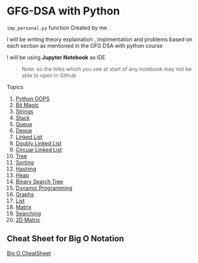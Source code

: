 # GFG-DSA with Python

`imp_personal.py` function Created by me 

I will be writing theory explaination , implmentation and problems based on each section as mentioned in the GFG DSA with python course

I will be using **Jupyter Notebook** as IDE

> Note:  so the links which you see at start of any notebook may not be able to open in Github 

Topics 

1. [Python OOPS](https://github.com/ChandrashekharRobbi/GFG-DSA/blob/main/Python%20(OOPS).ipynb)
2. [Bit Magic](https://github.com/ChandrashekharRobbi/GFG-DSA/blob/main/Bit%20Magic.ipynb)
3. [Strings](https://github.com/ChandrashekharRobbi/GFG-DSA/blob/main/Strings.ipynb)
4. [Stack](https://github.com/ChandrashekharRobbi/GFG-DSA/blob/main/Stack.ipynb)
5. [Queue](https://github.com/ChandrashekharRobbi/GFG-DSA/blob/main/Queue.ipynb)
6. [Deque](https://github.com/ChandrashekharRobbi/GFG-DSA/blob/main/Deque.ipynb)
7. [Linked List](https://github.com/ChandrashekharRobbi/GFG-DSA/blob/main/Linked%20List.ipynb)
8. [Doubly Linked List](https://github.com/ChandrashekharRobbi/GFG-DSA/blob/main/Doubly%20Linked%20List.ipynb)
9. [Circuar Linked List](https://github.com/ChandrashekharRobbi/GFG-DSA/blob/main/Circular%20Linked%20List.ipynb)
10. [Tree](https://github.com/ChandrashekharRobbi/GFG-DSA/blob/main/Binary%20Search%20Tree.ipynb)
11. [Sorting](https://github.com/ChandrashekharRobbi/GFG-DSA/blob/main/Sorting.ipynb)
12. [Hashing](https://github.com/ChandrashekharRobbi/GFG-DSA/blob/main/Hashing.ipynb)
13. [Heap](https://github.com/ChandrashekharRobbi/GFG-DSA/blob/main/Heap.ipynb)
14. [Binary Search Tree](https://github.com/ChandrashekharRobbi/GFG-DSA/blob/main/Binary%20Search%20Tree.ipynb)
15. [Dynamic Programming](https://github.com/ChandrashekharRobbi/GFG-DSA/blob/main/Dynamic%20Programming.ipynb)
16. [Graphs](https://github.com/ChandrashekharRobbi/GFG-DSA/blob/main/Graphs.ipynb)
17. [List](https://github.com/ChandrashekharRobbi/GFG-DSA/blob/main/List.ipynb)
18. [Matrix](https://github.com/ChandrashekharRobbi/GFG-DSA/blob/main/Matrix.ipynb)
19. [Searching](https://github.com/ChandrashekharRobbi/GFG-DSA/blob/main/Searching.ipynb)
20. [2D Matrix](https://github.com/ChandrashekharRobbi/GFG-DSA/blob/main/2D%20Matrix.ipynb)





## Cheat Sheet for Big O Notation

[Big O CheatSheet](https://www.bigocheatsheet.com)
